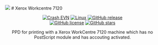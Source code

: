 <span align="center">
<img src="https://www.xerox.com/assets/images/1200_layout/products/hardware/WC7120/hero-640x440.png">
# Xerox Workcentre 7120

<a href="https://discord.gg/Qp4GNyX"><img title="Crash EVN" src="https://badgen.net/discord/members/Qp4GNyX"></a>
[![Linux](https://svgshare.com/i/Zhy.svg)](https://svgshare.com/i/Zhy.svg)
[![GitHub release](https://img.shields.io/github/release/tom-theret/xerox_workcentre_7120.svg)](https://GitHub.com/tom-theret/xerox_workcentre_7120/releases/)
<br>
[![GitHub license](https://img.shields.io/github/license/tom-theret/xerox_workcentre_7120.svg)](https://github.com/tom-theret/xerox_workcentre_7120/blob/master/LICENSE)
[![GitHub stars](https://badgen.net/github/stars/tom-theret/xerox_workcentre_7120)](https://GitHub.com/tom-theret/xerox_workcentre_7120/stargazers/)

PPD for printing with a Xerox WorkCentre 7120 machine which has no PostScript module and has accouting activated.


</span>


